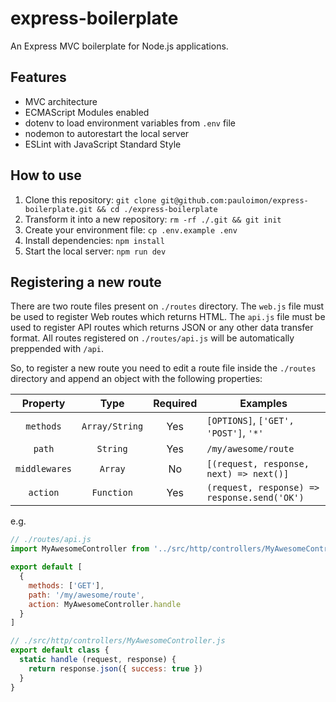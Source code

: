 # express-boilerplate

An Express MVC boilerplate for Node.js applications.

## Features
- MVC architecture
- ECMAScript Modules enabled
- dotenv to load environment variables from `.env` file
- nodemon to autorestart the local server
- ESLint with JavaScript Standard Style

## How to use

1. Clone this repository: `git clone git@github.com:pauloimon/express-boilerplate.git && cd ./express-boilerplate`
2. Transform it into a new repository: `rm -rf ./.git && git init`
3. Create your environment file: `cp .env.example .env`
4. Install dependencies: `npm install`
5. Start the local server: `npm run dev`

## Registering a new route

There are two route files present on `./routes` directory.
The `web.js` file must be used to register Web routes which returns HTML.
The `api.js` file must be used to register API routes which returns JSON or any other data transfer format.
All routes registered on `./routes/api.js` will be automatically preppended with `/api`.

So, to register a new route you need to edit a route file inside the `./routes` directory and append an object with the following properties:

| Property      | Type           | Required | Examples                                     |
|:-------------:|:--------------:|:--------:|----------------------------------------------|
| `methods`     | `Array/String` | Yes      | `[OPTIONS]`, `['GET', 'POST']`, `'*'`        |
| `path`        | `String`       | Yes      | `/my/awesome/route`                          |
| `middlewares` | `Array`        | No       | `[(request, response, next) => next()]`      |
| `action`      | `Function`     | Yes      | `(request, response) => response.send('OK')` |

e.g.
```js
// ./routes/api.js
import MyAwesomeController from '../src/http/controllers/MyAwesomeController.js'

export default [
  {
    methods: ['GET'],
    path: '/my/awesome/route',
    action: MyAwesomeController.handle
  }
]
```

```js
// ./src/http/controllers/MyAwesomeController.js
export default class {
  static handle (request, response) {
    return response.json({ success: true })
  }
}
```
